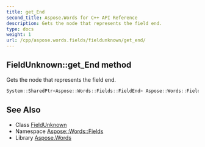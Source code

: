 ```yaml
---
title: get_End
second_title: Aspose.Words for C++ API Reference
description: Gets the node that represents the field end.
type: docs
weight: 1
url: /cpp/aspose.words.fields/fieldunknown/get_end/
---
```

## FieldUnknown::get_End method


Gets the node that represents the field end.

```cpp
System::SharedPtr<Aspose::Words::Fields::FieldEnd> Aspose::Words::Fields::FieldUnknown::get_End() override
```

## See Also

* Class [FieldUnknown](../)
* Namespace [Aspose::Words::Fields](../../)
* Library [Aspose.Words](../../../)
